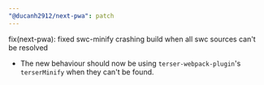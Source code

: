 ```yaml
---
"@ducanh2912/next-pwa": patch
---
```


fix(next-pwa): fixed swc-minify crashing build when all swc sources can't be resolved

- The new behaviour should now be using `terser-webpack-plugin`'s `terserMinify` when they can't be found.
